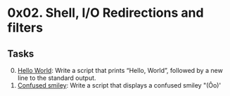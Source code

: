 # 0x02. Shell, I/O Redirections and filters

## Tasks

0. [Hello World](./0-hello_world): Write a script that prints “Hello, World”, followed by a new line to the standard output.
1. [Confused smiley](./1-confused_smiley): Write a script that displays a confused smiley "(Ôo)'

